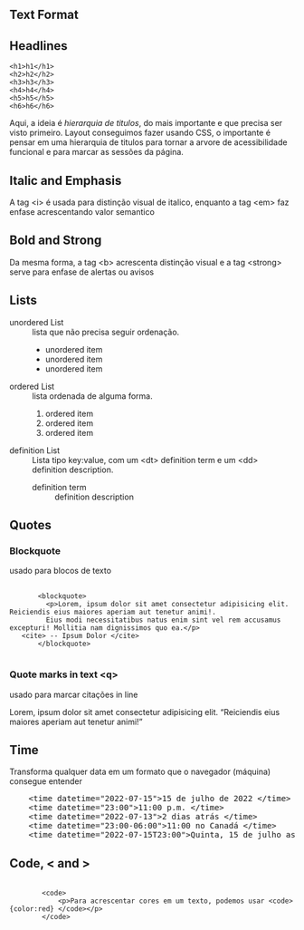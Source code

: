 ## Text Format

<h2>Headlines</h2>

    <h1>h1</h1>
    <h2>h2</h2>
    <h3>h3</h3>
    <h4>h4</h4>
    <h5>h5</h5>
    <h6>h6</h6>

<p>Aqui, a ideia é <em>hierarquia de titulos</em>, do mais importante e que precisa ser visto primeiro. Layout conseguimos fazer usando CSS, o importante é pensar em uma hierarquia de titulos para tornar a arvore de acessibilidade funcional e para marcar as sessões da página.</p>

<h2>Italic and Emphasis</h2>

<p> A tag  &lt;i&gt; é usada para distinção visual de italico, enquanto a tag  &lt;em&gt; faz enfase acrescentando valor semantico</p>

<h2>Bold and Strong</h2>

<p>Da mesma forma, a tag  &lt;b&gt; acrescenta distinção visual e a tag &lt;strong&gt; serve para enfase de alertas ou avisos</p>

<h2>Lists</h2>

<dl>
    <dt>unordered List</dt>
    <dd>lista que não precisa seguir ordenação.
            <ul>
                <li>unordered item</li>
                <li>unordered item</li>
                <li>unordered item</li>
            </ul>  
    </dd>
    <dt>ordered List</dt>
    <dd>lista ordenada de alguma forma.
            <ol>
                <li>ordered item</li>
                <li>ordered item</li>
                <li>ordered item</li>
            </ol>
    </dd>
    <dt>definition List</dt>
    <dd>Lista tipo key:value, com um  &lt;dt&gt; definition term e um &lt;dd&gt; definition description.
            <dl>
                <dt>definition term</dt>
                <dd>definition description</dd>
            </dl>
</dl>

<h2>Quotes</h2>

<h3>Blockquote</h3>
<p>usado para blocos de texto</p>

<pre>
    <code>
       &lt;blockquote&gt;
         &lt;p&gt;Lorem, ipsum dolor sit amet consectetur adipisicing elit. Reiciendis eius maiores aperiam aut tenetur animi!.
         Eius modi necessitatibus natus enim sint vel rem accusamus excepturi! Mollitia nam dignissimos quo ea.&lt;/p&gt;
   &lt;cite&gt; -- Ipsum Dolor &lt;/cite&gt;
       &lt;/blockquote&gt;
    </code>
</pre>

<h3>Quote marks in text  &lt;q&gt;</h3>

<p>usado para marcar citações in line</p>
<p>Lorem, ipsum dolor sit amet consectetur adipisicing elit. <q>Reiciendis eius maiores aperiam aut tenetur animi!</q></p>

<h2>Time</h2>
<p>Transforma qualquer data em um formato que o navegador (máquina) consegue entender</p>

<pre>
    &lt;time datetime="2022-07-15"&gt;15 de julho de 2022 &lt;/time&gt;
    &lt;time datetime="23:00"&gt;11:00 p.m. &lt;/time&gt;
    &lt;time datetime="2022-07-13"&gt;2 dias atrás &lt;/time&gt;
    &lt;time datetime="23:00-06:00"&gt;11:00 no Canadá &lt;/time&gt;
    &lt;time datetime="2022-07-15T23:00"&gt;Quinta, 15 de julho as 23h &lt;/time&gt;
</pre>

<h2>Code, &lt; and &gt;</h2>
<pre>
    <code>
        &lt;code&gt;
            &lt;p&gt;Para acrescentar cores em um texto, podemos usar &lt;code&gt;{color:red} &lt;/code&gt;&lt;/p&gt;
        &lt;/code&gt;
    </code>
</pre>
